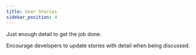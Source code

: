 ```yaml
---
title: User Stories
sidebar_position: 4
---
```


Just enough detail to get the job done.

Encourage developers to update stories with detail when being discussed.
